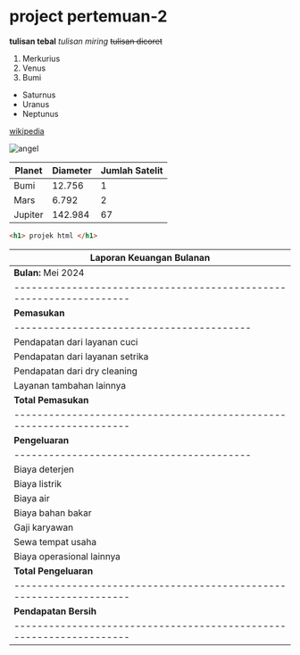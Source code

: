 # project pertemuan-2

**tulisan tebal**
*tulisan miring*
~~tulisan dicoret~~

1. Merkurius
2. Venus
3. Bumi

- Saturnus
- Uranus
- Neptunus

[wikipedia](https://id.wikipedia.org/wiki/Inside_Out_2)

![angel](https://www.itb.ac.id/files/dokumentasi/1709884585-Macaca-fascicularis_.jpg)

| Planet | Diameter | Jumlah Satelit |
| ------- | -------- | -------------- |
| Bumi | 12.756 | 1 |
| Mars | 6.792 | 2 |
| Jupiter | 142.984 | 67 |

```html
<h1> projek html </h1>
```



|                      Laporan Keuangan Bulanan                     |
|-------------------------------------------------------------------|
|                          **Bulan:** Mei 2024                      |
|-------------------------------------------------------------------|
|                          **Pemasukan**  |   **Jumlah**           |
|-----------------------------------------|------------------------|
| Pendapatan dari layanan cuci           |   $XXXX                |
| Pendapatan dari layanan setrika        |   $XXXX                |
| Pendapatan dari dry cleaning           |   $XXXX                |
| Layanan tambahan lainnya               |   $XXXX                |
| **Total Pemasukan**                    |   **$XXXX**            |
|-------------------------------------------------------------------|
|                          **Pengeluaran** |   **Jumlah**           |
|-----------------------------------------|------------------------|
| Biaya deterjen                         |   $XXXX                |
| Biaya listrik                          |   $XXXX                |
| Biaya air                              |   $XXXX                |
| Biaya bahan bakar                      |   $XXXX                |
| Gaji karyawan                          |   $XXXX                |
| Sewa tempat usaha                      |   $XXXX                |
| Biaya operasional lainnya              |   $XXXX                |
| **Total Pengeluaran**                  |   **$XXXX**            |
|-------------------------------------------------------------------|
|                      **Pendapatan Bersih** |   **$XXXX**            |
|-------------------------------------------------------------------|


